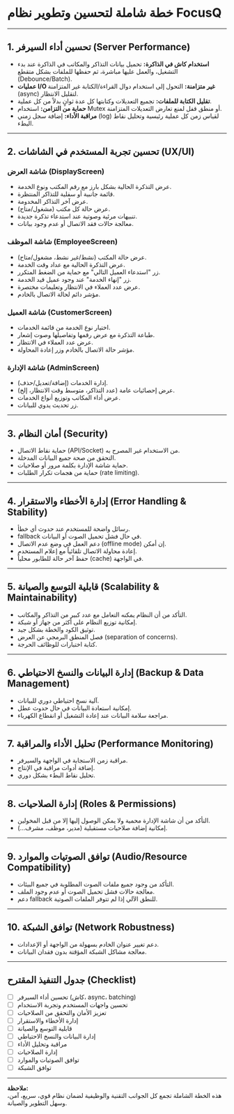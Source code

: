 # خطة شاملة لتحسين وتطوير نظام FocusQ

---

## 1. **تحسين أداء السيرفر (Server Performance)**
- **استخدام كاش في الذاكرة:** تحميل بيانات التذاكر والمكاتب في الذاكرة عند بدء التشغيل، والعمل عليها مباشرة، ثم حفظها للملفات بشكل متقطع (Debounce/Batch).
- **عمليات I/O غير متزامنة:** التحول إلى استخدام دوال القراءة/الكتابة غير المتزامنة (async) لتقليل الانتظار.
- **تقليل الكتابة للملفات:** تجميع التعديلات وكتابتها كل عدة ثوانٍ بدلاً من كل عملية.
- **حماية من التزامن:** استخدام Mutex أو منطق قفل لمنع تعارض التعديلات المتزامنة.
- **مراقبة الأداء:** إضافة سجل زمني (log) لقياس زمن كل عملية رئيسية وتحليل نقاط البطء.

---

## 2. **تحسين تجربة المستخدم في الشاشات (UX/UI)**
### شاشة العرض (DisplayScreen)
- عرض التذكرة الحالية بشكل بارز مع رقم المكتب ونوع الخدمة.
- قائمة جانبية أو سفلية للتذاكر المنتظرة.
- عرض آخر التذاكر المخدومة.
- عرض حالة كل مكتب (مشغول/متاح).
- تنبيهات مرئية وصوتية عند استدعاء تذكرة جديدة.
- معالجة حالات فقد الاتصال أو عدم وجود بيانات.

### شاشة الموظف (EmployeeScreen)
- عرض حالة المكتب (نشط/غير نشط، مشغول/متاح).
- عرض التذكرة الحالية مع عداد وقت الخدمة.
- زر "استدعاء العميل التالي" مع حماية من الضغط المتكرر.
- زر "إنهاء الخدمة" عند وجود عميل قيد الخدمة.
- عرض عدد العملاء في الانتظار وتعليمات مختصرة.
- مؤشر دائم لحالة الاتصال بالخادم.

### شاشة العميل (CustomerScreen)
- اختيار نوع الخدمة من قائمة الخدمات.
- طباعة التذكرة مع عرض رقمها وتفاصيلها وصوت إشعار.
- عرض عدد العملاء في الانتظار.
- مؤشر حالة الاتصال بالخادم وزر إعادة المحاولة.

### شاشة الإدارة (AdminScreen)
- إدارة الخدمات (إضافة/تعديل/حذف).
- عرض إحصائيات عامة (عدد التذاكر، متوسط وقت الانتظار، إلخ).
- عرض أداء المكاتب وتوزيع أنواع الخدمات.
- زر تحديث يدوي للبيانات.

---

## 3. **أمان النظام (Security)**
- حماية نقاط الاتصال (API/Socket) من الاستخدام غير المصرح به.
- التحقق من صحة جميع البيانات المدخلة.
- حماية شاشة الإدارة بكلمة مرور أو صلاحيات.
- حماية من هجمات تكرار الطلبات (rate limiting).

---

## 4. **إدارة الأخطاء والاستقرار (Error Handling & Stability)**
- رسائل واضحة للمستخدم عند حدوث أي خطأ.
- fallback في حال فشل تحميل الصوت أو البيانات.
- دعم العمل في وضع عدم الاتصال (offline mode) إن أمكن.
- إعادة محاولة الاتصال تلقائياً مع إعلام المستخدم.
- حفظ آخر حالة للطابور محلياً (cache) في الواجهة.

---

## 5. **قابلية التوسع والصيانة (Scalability & Maintainability)**
- التأكد من أن النظام يمكنه التعامل مع عدد كبير من التذاكر والمكاتب.
- إمكانية توزيع النظام على أكثر من جهاز أو شبكة.
- توثيق الكود والخطة بشكل جيد.
- فصل المنطق البرمجي عن العرض (separation of concerns).
- كتابة اختبارات للوظائف الحرجة.

---

## 6. **إدارة البيانات والنسخ الاحتياطي (Backup & Data Management)**
- آلية نسخ احتياطي دوري للبيانات.
- إمكانية استعادة البيانات في حال حدوث عطل.
- مراجعة سلامة البيانات عند إعادة التشغيل أو انقطاع الكهرباء.

---

## 7. **تحليل الأداء والمراقبة (Performance Monitoring)**
- مراقبة زمن الاستجابة في الواجهة والسيرفر.
- إضافة أدوات مراقبة في الإنتاج.
- تحليل نقاط البطء بشكل دوري.

---

## 8. **إدارة الصلاحيات (Roles & Permissions)**
- التأكد من أن شاشة الإدارة محمية ولا يمكن الوصول إليها إلا من قبل المخولين.
- إمكانية إضافة صلاحيات مستقبلية (مدير، موظف، مشرف...).

---

## 9. **توافق الصوتيات والموارد (Audio/Resource Compatibility)**
- التأكد من وجود جميع ملفات الصوت المطلوبة في جميع البيئات.
- معالجة حالات فشل تحميل الصوت أو عدم وجود الملف.
- دعم fallback للنطق الآلي إذا لم تتوفر الملفات الصوتية.

---

## 10. **توافق الشبكة (Network Robustness)**
- دعم تغيير عنوان الخادم بسهولة من الواجهة أو الإعدادات.
- معالجة مشاكل الشبكة المؤقتة بدون فقدان البيانات.

---

## **جدول التنفيذ المقترح (Checklist)**
- [ ] تحسين أداء السيرفر (كاش، async، batching)
- [ ] تحسين واجهات المستخدم وتجربة الاستخدام
- [ ] تعزيز الأمان والتحقق من الصلاحيات
- [ ] إدارة الأخطاء والاستقرار
- [ ] قابلية التوسع والصيانة
- [ ] إدارة البيانات والنسخ الاحتياطي
- [ ] مراقبة وتحليل الأداء
- [ ] إدارة الصلاحيات
- [ ] توافق الصوتيات والموارد
- [ ] توافق الشبكة

---

**ملاحظة:**  
هذه الخطة الشاملة تجمع كل الجوانب التقنية والوظيفية لضمان نظام قوي، سريع، آمن، وسهل التطوير والصيانة.
